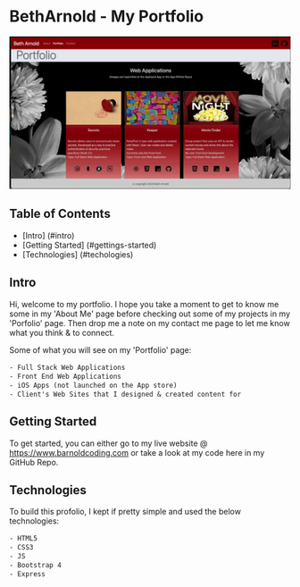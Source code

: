 # BethArnold - My Portfolio

![Site Image](./assets/images/site.jpg)

## Table of Contents
* [Intro] (#intro)
* [Getting Started] (#gettings-started)
* [Technologies] (#techologies)

## Intro

Hi, welcome to my portfolio.  I hope you take a moment to get to know me some in my 'About Me' page before checking out some of my projects in my 'Porfolio' page. Then drop me a note on my contact me page to let me know what you think & to connect.

Some of what you will see on my 'Portfolio' page:

    - Full Stack Web Applications
    - Front End Web Applications
    - iOS Apps (not launched on the App store)
    - Client's Web Sites that I designed & created content for

## Getting Started

To get started, you can either go to my live website @ https://www.barnoldcoding.com or take a look at my code here in my GitHub Repo.  

## Technologies

To build this profolio, I kept if pretty simple and used the below technologies:

    - HTML5
    - CSS3
    - JS
    - Bootstrap 4
    - Express



